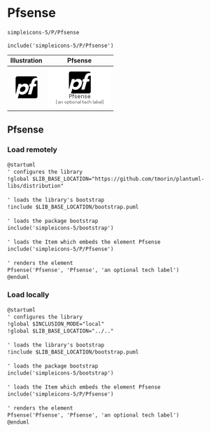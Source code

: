 # Pfsense


```text
simpleicons-5/P/Pfsense
```

```text
include('simpleicons-5/P/Pfsense')
```



| Illustration | Pfsense |
| :---: | :---: |
| ![illustration for Illustration](../../simpleicons-5/P/Pfsense.png) | ![illustration for Pfsense](../../simpleicons-5/P/Pfsense.Local.png) |




## Pfsense

### Load remotely
```plantuml
@startuml
' configures the library
!global $LIB_BASE_LOCATION="https://github.com/tmorin/plantuml-libs/distribution"

' loads the library's bootstrap
!include $LIB_BASE_LOCATION/bootstrap.puml

' loads the package bootstrap
include('simpleicons-5/bootstrap')

' loads the Item which embeds the element Pfsense
include('simpleicons-5/P/Pfsense')

' renders the element
Pfsense('Pfsense', 'Pfsense', 'an optional tech label')
@enduml
```

### Load locally
```plantuml
@startuml
' configures the library
!global $INCLUSION_MODE="local"
!global $LIB_BASE_LOCATION="../.."

' loads the library's bootstrap
!include $LIB_BASE_LOCATION/bootstrap.puml

' loads the package bootstrap
include('simpleicons-5/bootstrap')

' loads the Item which embeds the element Pfsense
include('simpleicons-5/P/Pfsense')

' renders the element
Pfsense('Pfsense', 'Pfsense', 'an optional tech label')
@enduml
```

